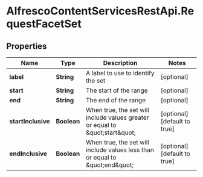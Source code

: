 # AlfrescoContentServicesRestApi.RequestFacetSet

## Properties
Name | Type | Description | Notes
------------ | ------------- | ------------- | -------------
**label** | **String** | A label to use to identify the set | [optional] 
**start** | **String** | The start of the range | [optional] 
**end** | **String** | The end of the range | [optional] 
**startInclusive** | **Boolean** | When true, the set will include values greater or equal to \&quot;start\&quot; | [optional] [default to true]
**endInclusive** | **Boolean** | When true, the set will include values less than or equal to \&quot;end\&quot; | [optional] [default to true]


